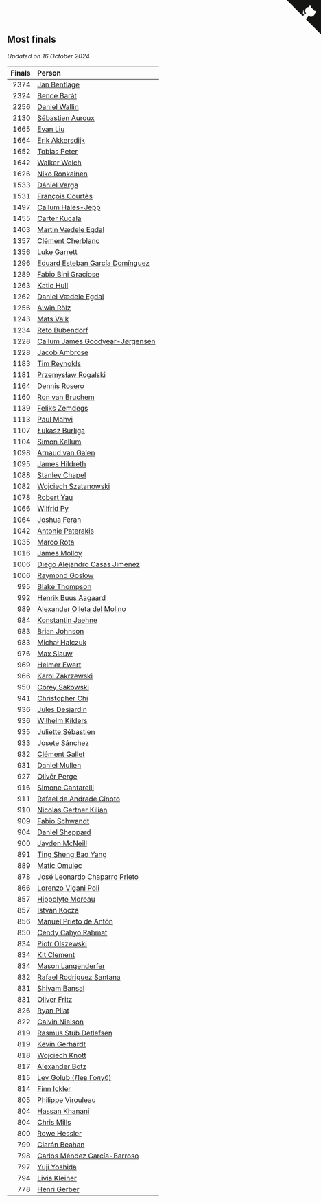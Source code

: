 ## Most finals

*Updated on 16 October 2024*

| Finals | Person |
| ---: | :--- |
| 2374 | [Jan Bentlage](https://www.worldcubeassociation.org/persons/2010BENT01) |
| 2324 | [Bence Barát](https://www.worldcubeassociation.org/persons/2008BARA01) |
| 2256 | [Daniel Wallin](https://www.worldcubeassociation.org/persons/2013WALL03) |
| 2130 | [Sébastien Auroux](https://www.worldcubeassociation.org/persons/2008AURO01) |
| 1665 | [Evan Liu](https://www.worldcubeassociation.org/persons/2009LIUE01) |
| 1664 | [Erik Akkersdijk](https://www.worldcubeassociation.org/persons/2005AKKE01) |
| 1652 | [Tobias Peter](https://www.worldcubeassociation.org/persons/2014PETE03) |
| 1642 | [Walker Welch](https://www.worldcubeassociation.org/persons/2011WELC01) |
| 1626 | [Niko Ronkainen](https://www.worldcubeassociation.org/persons/2010RONK01) |
| 1533 | [Dániel Varga](https://www.worldcubeassociation.org/persons/2008VARG01) |
| 1531 | [François Courtès](https://www.worldcubeassociation.org/persons/2008COUR01) |
| 1497 | [Callum Hales-Jepp](https://www.worldcubeassociation.org/persons/2012HALE01) |
| 1455 | [Carter Kucala](https://www.worldcubeassociation.org/persons/2015KUCA01) |
| 1403 | [Martin Vædele Egdal](https://www.worldcubeassociation.org/persons/2013EGDA02) |
| 1357 | [Clément Cherblanc](https://www.worldcubeassociation.org/persons/2014CHER05) |
| 1356 | [Luke Garrett](https://www.worldcubeassociation.org/persons/2017GARR05) |
| 1296 | [Eduard Esteban García Domínguez](https://www.worldcubeassociation.org/persons/2011EDUA01) |
| 1289 | [Fabio Bini Graciose](https://www.worldcubeassociation.org/persons/2010GRAC02) |
| 1263 | [Katie Hull](https://www.worldcubeassociation.org/persons/2010HULL01) |
| 1262 | [Daniel Vædele Egdal](https://www.worldcubeassociation.org/persons/2013EGDA01) |
| 1256 | [Alwin Rölz](https://www.worldcubeassociation.org/persons/2016ROLZ01) |
| 1243 | [Mats Valk](https://www.worldcubeassociation.org/persons/2007VALK01) |
| 1234 | [Reto Bubendorf](https://www.worldcubeassociation.org/persons/2012BUBE01) |
| 1228 | [Callum James Goodyear-Jørgensen](https://www.worldcubeassociation.org/persons/2012GOOD02) |
| 1228 | [Jacob Ambrose](https://www.worldcubeassociation.org/persons/2010AMBR01) |
| 1183 | [Tim Reynolds](https://www.worldcubeassociation.org/persons/2005REYN01) |
| 1181 | [Przemysław Rogalski](https://www.worldcubeassociation.org/persons/2013ROGA02) |
| 1164 | [Dennis Rosero](https://www.worldcubeassociation.org/persons/2010ROSE03) |
| 1160 | [Ron van Bruchem](https://www.worldcubeassociation.org/persons/2003BRUC01) |
| 1139 | [Feliks Zemdegs](https://www.worldcubeassociation.org/persons/2009ZEMD01) |
| 1113 | [Paul Mahvi](https://www.worldcubeassociation.org/persons/2012MAHV01) |
| 1107 | [Łukasz Burliga](https://www.worldcubeassociation.org/persons/2013BURL01) |
| 1104 | [Simon Kellum](https://www.worldcubeassociation.org/persons/2016KELL12) |
| 1098 | [Arnaud van Galen](https://www.worldcubeassociation.org/persons/2006GALE01) |
| 1095 | [James Hildreth](https://www.worldcubeassociation.org/persons/2009HILD01) |
| 1088 | [Stanley Chapel](https://www.worldcubeassociation.org/persons/2016CHAP04) |
| 1082 | [Wojciech Szatanowski](https://www.worldcubeassociation.org/persons/2011SZAT01) |
| 1078 | [Robert Yau](https://www.worldcubeassociation.org/persons/2009YAUR01) |
| 1066 | [Wilfrid Py](https://www.worldcubeassociation.org/persons/2016PYWI01) |
| 1064 | [Joshua Feran](https://www.worldcubeassociation.org/persons/2011FERA01) |
| 1042 | [Antonie Paterakis](https://www.worldcubeassociation.org/persons/2012PATE01) |
| 1035 | [Marco Rota](https://www.worldcubeassociation.org/persons/2009ROTA01) |
| 1016 | [James Molloy](https://www.worldcubeassociation.org/persons/2011MOLL01) |
| 1006 | [Diego Alejandro Casas Jimenez](https://www.worldcubeassociation.org/persons/2014JIME05) |
| 1006 | [Raymond Goslow](https://www.worldcubeassociation.org/persons/2014GOSL01) |
| 995 | [Blake Thompson](https://www.worldcubeassociation.org/persons/2010THOM03) |
| 992 | [Henrik Buus Aagaard](https://www.worldcubeassociation.org/persons/2006BUUS01) |
| 989 | [Alexander Olleta del Molino](https://www.worldcubeassociation.org/persons/2008OLLE01) |
| 984 | [Konstantin Jaehne](https://www.worldcubeassociation.org/persons/2015JAEH01) |
| 983 | [Brian Johnson](https://www.worldcubeassociation.org/persons/2013JOHN10) |
| 983 | [Michał Halczuk](https://www.worldcubeassociation.org/persons/2006HALC01) |
| 976 | [Max Siauw](https://www.worldcubeassociation.org/persons/2017SIAU02) |
| 969 | [Helmer Ewert](https://www.worldcubeassociation.org/persons/2015EWER01) |
| 966 | [Karol Zakrzewski](https://www.worldcubeassociation.org/persons/2014ZAKR01) |
| 950 | [Corey Sakowski](https://www.worldcubeassociation.org/persons/2011SAKO01) |
| 941 | [Christopher Chi](https://www.worldcubeassociation.org/persons/2014CHIC01) |
| 936 | [Jules Desjardin](https://www.worldcubeassociation.org/persons/2010DESJ01) |
| 936 | [Wilhelm Kilders](https://www.worldcubeassociation.org/persons/2010KILD02) |
| 935 | [Juliette Sébastien](https://www.worldcubeassociation.org/persons/2014SEBA01) |
| 933 | [Josete Sánchez](https://www.worldcubeassociation.org/persons/2015SANC18) |
| 932 | [Clément Gallet](https://www.worldcubeassociation.org/persons/2004GALL02) |
| 931 | [Daniel Mullen](https://www.worldcubeassociation.org/persons/2016MULL04) |
| 927 | [Olivér Perge](https://www.worldcubeassociation.org/persons/2007PERG01) |
| 916 | [Simone Cantarelli](https://www.worldcubeassociation.org/persons/2012CANT02) |
| 911 | [Rafael de Andrade Cinoto](https://www.worldcubeassociation.org/persons/2007CINO01) |
| 910 | [Nicolas Gertner Kilian](https://www.worldcubeassociation.org/persons/2013GERT01) |
| 909 | [Fabio Schwandt](https://www.worldcubeassociation.org/persons/2014SCHW02) |
| 904 | [Daniel Sheppard](https://www.worldcubeassociation.org/persons/2009SHEP01) |
| 900 | [Jayden McNeill](https://www.worldcubeassociation.org/persons/2012MCNE01) |
| 891 | [Ting Sheng Bao Yang](https://www.worldcubeassociation.org/persons/2008BAOY01) |
| 889 | [Matic Omulec](https://www.worldcubeassociation.org/persons/2010OMUL02) |
| 878 | [José Leonardo Chaparro Prieto](https://www.worldcubeassociation.org/persons/2011CHAP01) |
| 866 | [Lorenzo Vigani Poli](https://www.worldcubeassociation.org/persons/2007POLI01) |
| 857 | [Hippolyte Moreau](https://www.worldcubeassociation.org/persons/2008MORE02) |
| 857 | [István Kocza](https://www.worldcubeassociation.org/persons/2005KOCZ01) |
| 856 | [Manuel Prieto de Antón](https://www.worldcubeassociation.org/persons/2015ANTO04) |
| 850 | [Cendy Cahyo Rahmat](https://www.worldcubeassociation.org/persons/2010RAHM02) |
| 834 | [Piotr Olszewski](https://www.worldcubeassociation.org/persons/2013OLSZ02) |
| 834 | [Kit Clement](https://www.worldcubeassociation.org/persons/2008CLEM01) |
| 834 | [Mason Langenderfer](https://www.worldcubeassociation.org/persons/2013LANG03) |
| 832 | [Rafael Rodriguez Santana](https://www.worldcubeassociation.org/persons/2012SANT12) |
| 831 | [Shivam Bansal](https://www.worldcubeassociation.org/persons/2011BANS02) |
| 831 | [Oliver Fritz](https://www.worldcubeassociation.org/persons/2014FRIT02) |
| 826 | [Ryan Pilat](https://www.worldcubeassociation.org/persons/2016PILA03) |
| 822 | [Calvin Nielson](https://www.worldcubeassociation.org/persons/2014NIEL03) |
| 819 | [Rasmus Stub Detlefsen](https://www.worldcubeassociation.org/persons/2014DETL01) |
| 819 | [Kevin Gerhardt](https://www.worldcubeassociation.org/persons/2013GERH01) |
| 818 | [Wojciech Knott](https://www.worldcubeassociation.org/persons/2011KNOT01) |
| 817 | [Alexander Botz](https://www.worldcubeassociation.org/persons/2013BOTZ01) |
| 815 | [Lev Golub (Лев Голуб)](https://www.worldcubeassociation.org/persons/2014HOLU01) |
| 814 | [Finn Ickler](https://www.worldcubeassociation.org/persons/2012ICKL01) |
| 805 | [Philippe Virouleau](https://www.worldcubeassociation.org/persons/2008VIRO01) |
| 804 | [Hassan Khanani](https://www.worldcubeassociation.org/persons/2018KHAN26) |
| 804 | [Chris Mills](https://www.worldcubeassociation.org/persons/2014MILL04) |
| 800 | [Rowe Hessler](https://www.worldcubeassociation.org/persons/2007HESS01) |
| 799 | [Ciarán Beahan](https://www.worldcubeassociation.org/persons/2012BEAH01) |
| 798 | [Carlos Méndez García-Barroso](https://www.worldcubeassociation.org/persons/2010GARC02) |
| 797 | [Yuji Yoshida](https://www.worldcubeassociation.org/persons/2015YOSH01) |
| 794 | [Livia Kleiner](https://www.worldcubeassociation.org/persons/2013KLEI03) |
| 778 | [Henri Gerber](https://www.worldcubeassociation.org/persons/2014GERB01) |


<a href="https://github.com/jonatanklosko/wca_statistics" class="github-corner" aria-label="View source on Github"><svg width="80" height="80" viewBox="0 0 250 250" style="fill:#151513; color:#fff; position: absolute; top: 0; border: 0; right: 0;" aria-hidden="true"><path d="M0,0 L115,115 L130,115 L142,142 L250,250 L250,0 Z"></path><path d="M128.3,109.0 C113.8,99.7 119.0,89.6 119.0,89.6 C122.0,82.7 120.5,78.6 120.5,78.6 C119.2,72.0 123.4,76.3 123.4,76.3 C127.3,80.9 125.5,87.3 125.5,87.3 C122.9,97.6 130.6,101.9 134.4,103.2" fill="currentColor" style="transform-origin: 130px 106px;" class="octo-arm"></path><path d="M115.0,115.0 C114.9,115.1 118.7,116.5 119.8,115.4 L133.7,101.6 C136.9,99.2 139.9,98.4 142.2,98.6 C133.8,88.0 127.5,74.4 143.8,58.0 C148.5,53.4 154.0,51.2 159.7,51.0 C160.3,49.4 163.2,43.6 171.4,40.1 C171.4,40.1 176.1,42.5 178.8,56.2 C183.1,58.6 187.2,61.8 190.9,65.4 C194.5,69.0 197.7,73.2 200.1,77.6 C213.8,80.2 216.3,84.9 216.3,84.9 C212.7,93.1 206.9,96.0 205.4,96.6 C205.1,102.4 203.0,107.8 198.3,112.5 C181.9,128.9 168.3,122.5 157.7,114.1 C157.9,116.9 156.7,120.9 152.7,124.9 L141.0,136.5 C139.8,137.7 141.6,141.9 141.8,141.8 Z" fill="currentColor" class="octo-body"></path></svg></a><style>.github-corner:hover .octo-arm{animation:octocat-wave 560ms ease-in-out}@keyframes octocat-wave{0%,100%{transform:rotate(0)}20%,60%{transform:rotate(-25deg)}40%,80%{transform:rotate(10deg)}}@media (max-width:500px){.github-corner:hover .octo-arm{animation:none}.github-corner .octo-arm{animation:octocat-wave 560ms ease-in-out}}</style>
